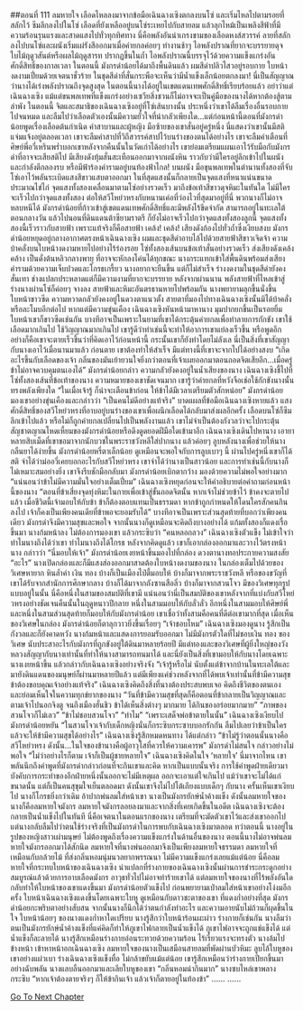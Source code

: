 ##ตอนที่ 111 ลมหายใจ
เลือดไหลลงมาจากข้อมือเฉินฉางเซิงตกลงบนโซ่ และเริ่มไหลไปตามรอยที่สลักไว้ ซึมลึกลงไปในโซ่ เลือดที่ยังเหลืออยู่บนโซ่ระเหยไปกับสายลม แล้วลุกไหม้เป็นเพลิงสีฟ้าที่มีความร้อนรุนแรงและสาดแสงไปทั่วทุกทิศทาง
นี่คือพลังอันน่าเกรงขามของเลือดหงส์สวรรค์
ลายที่สลักลงไปบนโซ่และผนังเริ่มแผ่รังสีออกมาเมื่อค่ายกลค่อยๆ ทำงานช้าๆ ไอพลังปราณที่ยากจะบรรยายดุจใบไม้ฤดูวสันต์หรือผลไม้ฤดูสารท ปรากฏขึ้นในถ้ำ
ไอพลังปราณนี้บรรจุไว้ด้วยความแข็งแกร่งอันศักดิ์สิทธิ์ของกาลเวลา
ในตอนนี้ มังกรดำน้อยได้มาถึงพื้นดินแล้ว ผมสีดำปลิวไสวอยู่รอบกาย ใบหน้างดงามเปี่ยมด้วยเจตนาชั่วร้าย ในชุดสีดำที่สั่นกระพือจะเห็นว่ามีน้ำแข็งเล็กน้อยตกลงมา!
นี่เป็นสัญญาณว่านางได้เร่งพลังปราณถึงจุดสูงสุด
ในตอนนี้นางได้อยู่ในเขตแดนเทพศักดิ์สิทธิ์เรียบร้อยแล้ว อย่าว่าแต่เฉินฉางเซิง แม้แต่ขนพลเทพที่แข็งแกร่งอย่างเซวียสิ่งชวนก็ไม่อาจจะเป็นคู่มือของนางได้หากต้องสู้ตามลำพัง
ในตอนนี้ จิตและสมาธิของเฉินฉางเซิงอยู่ที่โซ่เส้นบางนั้น ประหนึ่งว่าเขาได้ลืมเรื่องอื่นรอบกายไปจนหมด และลืมไปว่าเลือดตัวเองนั้นมีความยั่วใจที่น่ากลัวเพียงใด...แต่ก่อนหน้านี้ตอนที่มังกรดำน้อยพูดเรื่องเลือดต้นกำเนิด คำสาบานและผู้หญิง มือซ้ายของเขาสั่นอยู่ครู่หนึ่ง นี่แสดงว่าเขานั้นมีสติแจ่มแจ้งอยู่ตลอดเวลา เขาจะลืมคำสาปที่วิถีสวรรค์สาปไว้บนร่างของตนได้อย่างไร เขาจะลืมคำเตือนที่ศิษย์พี่อวี่เหรินพร่ำบอกเขาหลังจากคืนนั้นในวัดเก่าได้อย่างไร
เขาย่อมเตรียมแผนเอาไว้รับมือกับมังกรดำที่อาจจะเสียสติไป
มีเสียงดังทุ้มสั่นสะเทือนออกมาจากผนังหิน ราวกับว่ามีใครอยู่ลึกเข้าไปในผนังและกำลังตีกลองรบ หรือมีฟ้าร้องคำรามอยู่บนท้องฟ้าไกล!
บนผนัง มือขุนพลเทพในตำนานทั้งสองที่จับโซ่เอาไว้พลันระเบิดแสงสีขาวแสบตาออกมา ในที่สุดแสงนั้นก็กลายเป็นจุดแสงที่หนาแน่นขนาดประมาณไข่ไก่ จุดแสงทั้งสองเคลื่อนมาตามโซ่อย่างรวดเร็ว มาถึงข้อเท้าสีขาวดุจหิมะในทันใด
ไม่มีใครจะเร็วไปกว่าจุดแสงทั้งสอง ต่อให้สวีโหย่วหรงกับหนานเค่อที่ว่องไวที่สุดมาอยู่ที่นี่ พวกนางก็ไม่อาจหลบหนีได้ มังกรดำน้อยที่ก้าวเข้าสู่เขตแดนเทพศักดิ์สิทธิ์และมีพลังไร้ขีดจำกัด สามารถอยู่ในทะเลใต้ตอนกลางวัน แล้วไปนอนที่ดินแดนต้าซียามราตรี ก็ยังไม่อาจเร็วไปกว่าจุดแสงทั้งสองลูกนี้
จุดแสงทั้งสองนี้เร็วราวกับสายฟ้า
เพราะแท้จริงก็คือสายฟ้า
เคล้ง! เคล้ง!
เสียงดังก้องไปทั่วถ้ำซึ่งเงียบสงบ
มังกรดำน้อยหยุดอยู่กลางอากาศตรงหน้าเฉินฉางเซิง ผมและชุดสีดำอาบไล้ไปด้วยสายฟ้าสีขาวเจิดจ้า ความบ้าคลั่งบนใบหน้างดงามหายไปอย่างไร้ร่องรอย
โซ่ทั้งสองเส้นบนข้อเท้าสั่นอย่างรวดเร็ว ส่งเสียงดังเคล้งคล้าง เป็นดั่งต้นหลิวกลางพายุ ที่อาจจะหักลงโค่นได้ทุกขณะ
นางกระแทกเข้าใส่พื้นดินพร้อมส่งเสียงคำรามด้วยความเจ็บปวดและโกรธเกรี้ยว
นางอยากจะยืนขึ้น แต่ก็ไม่สำเร็จ ร่างงดงามในชุดสีดำยังคงสั่นเทา ช่างแปลกประหลาดแต่ก็มีความงามที่ยากจะบรรยาย
หลังจากผ่านนาน พลังสายฟ้าที่ไหลเข้าสู่ร่างนางผ่านโซ่ก็ค่อยๆ จางลง สายฟ้าและหิมะอันตรธานหายไปพร้อมกัน
นางพยายามลุกขึ้นนั่งขึ้น ใบหน้าขาวซีด ความหวาดกลัวยังคงอยู่ในดวงตาแนวตั้ง สายตาที่มองไปทางเฉินฉางเซิงนั้นมิได้บ้าคลั่งหรือละโมบอีกต่อไป หากแต่มีความขุ่นเคือง
เฉินฉางเซิงหันหน้ามาหานาง มุมปากยกขึ้นเป็นรอยยิ้ม
ใบหน้าเขาก็ขาวซีดเช่นกัน บางทีอาจเป็นเพราะในยามที่เขาได้กระตุ้นค่ายกลเพื่อทำลายการกักขัง เขาใช้เลือดมากเกินไป ใช้วิญญาณมากเกินไป เขารู้ดีว่าทำเช่นนี้จะทำให้อาการเขาแย่ลงเร็วขึ้น หรือพูดอีกอย่างก็คือเขาจะตายเร็วขึ้นว่าที่คิดเอาไว้ก่อนหน้านี้ กระนั้นเขาก็ยังทำโดยไม่ลังเล นี่เป็นสิ่งที่เขาสัญญากับนางเอาไว้เมื่อนานมาแล้ว
ก่อนตาย เขาต้องทำให้สำเร็จ มีแต่ทางนี้ที่เขาจะจากไปได้อย่างสงบ
“เกิดอะไรขึ้นกับเลือดของเจ้า กลิ่นของมันเย้ายวนใจยิ่งกว่าตอนที่เจ้าเผยออกมาตอนถอดจิตเสียอีก...เมื่อครู่ข้าไม่อาจควบคุมตนเองได้” มังกรดำน้อยกล่าว ความกลัวยังคงอยู่ในน้ำเสียงของนาง
เฉินฉางเซิงชี้ไปที่โซ่ทั้งสองเส้นที่ข้อเท้าของนาง ความหมายของเขาชัดเจนมาก เขารู้ว่าค่ายกลที่หวังจือเช่อใช้กักขังนางนั้นทรงพลังเพียงใด
“ในเมื่อเจ้ารู้ ก็น่าจะเตือนข้าก่อน ให้ข้าได้มีเวลาเตรียมตัวสักหน่อย”
มังกรดำน้อยมองเขาอย่างขุ่นเคืองและกล่าวว่า “เป็นคนไม่ดีอย่างแท้จริง”
บาดแผลที่ข้อมือเฉินฉางเซิงหายแล้ว แสงศักดิ์สิทธิ์ของสวีโหย่วหรงที่อาบอยู่บนร่างของเขาเพื่อผนึกเลือดได้กลับมาส่งผลอีกครั้ง เลือดบนโซ่ก็ซึมลึกเข้าไปแล้ว หรือไม่ก็ถูกค่ายกลเปลี่ยนไปเป็นพลังงานแล้ว เขาไม่จำเป็นต้องกังวลว่าจะไปกระตุ้นสัญชาตญาณโหดเหี้ยมของมังกรดำน้อยหรือดึงดูดยอดฝีมือใดเข้ามาอีก
เฉินฉางเซิงเดินไปหานาง เอายาหลายสิบเม็ดที่เขาขอมาจากนักบวชในพระราชวังหลีใส่ปากนาง แล้วค่อยๆ ลูบหลังนางเพื่อช่วยให้นางกลืนยาได้ง่ายขึ้น
มังกรดำน้อยหรี่ตาเล็กน้อย ดูเหมือนจะพอใจกับการลูบเบาๆ นี้
ผ่านไปครู่หนึ่งเขาก็ได้สติ จำได้ว่าม่ออวี่เคยบอกอะไรกับสวีโหย่วหรง เขาจำได้ว่านางเป็นสาวน้อย และการทำเช่นนี้กับนางก็ไม่เหมาะสมอย่างยิ่ง เขาจึงรีบชักมือกลับมา
มังกรดำน้อยเบิกตากว้าง มองด้วยความไม่พอใจอย่างมาก
“แน่นอนว่าข้าไม่มีความมั่นใจอย่างเต็มเปี่ยม” เฉินฉางเซิงหยุดก่อนจะให้คำอธิบายต่อคำถามก่อนหน้านี้ของนาง “ตอนที่ข้าเสี่ยงจุดทุ่งหิมะในกายเพื่อเข้าสู่ขั้นถอดจิตนั้น หากเจ้าไม่ช่วยข้าไว้ ข้าคงจะตายไปแล้ว เมื่อชีวิตนี้เจ้ามอบให้กับข้า ข้าก็ต้องตอบแทนเป็นธรรมดา หากข้าถูกกำหนดให้โดนใครสักคนกินลงไป เจ้าก็คงเป็นเพียงคนเดียที่ข้าพอจะยอมรับได้”
บางทีอาจเป็นเพราะส่วนสุดท้ายที่บอกว่าเพียงคนเดียว มังกรดำจึงมีความสุขและพอใจ จากนั้นนางก็ดูเหมือนจะคิดถึงบางอย่างได้ แก้มทั้งสองก็แดงเรื่อขึ้นมา
นางก้มหน้าลง ไม่ต้องการมองเขา แล้วกระซิบว่า “คนหลอกลวง”
เฉินฉางเซิงตัวแข็ง ไม่เข้าใจว่าทำไมนางถึงได้ว่าเขา ทำไมนางถึงได้โกรธ หลังจากคิดดูแล้ว เขาก็เอากล่องออกมาและวางไว้ตรงหน้านาง กล่าวว่า “นี่มอบให้เจ้า”
มังกรดำน้อยเงยหน้าขึ้นมองไปที่กล่อง ดวงตานางทอประกายความสงสัย
“อะไร”
นางเปิดกล่องและก็มีแสงส่องออกมาสาดต้องใบหน้างดงามของนาง
ในกล่องเต็มไปด้วยของวิเศษหายาก หินล้ำค่า เงิน ทอง
บ้างก็เป็นเมืองไป๋ตี้มอบให้ บ้างก็มาจากพระราชวังหลี หรือของขวัญที่เขาได้รับจากสำนักการศึกษากลาง บ้างก็ได้มาจากถังซานสือลิ่ว บ้างก็มาจากสวนโจว มีของวิเศษทุกรูปแบบอยู่ในนั้น
นี่คือหนึ่งในสามของสมบัติที่เขามี
แน่นอนว่านี่เป็นสมบัติของเขาหลังจากที่แบ่งกับสวีโหย่วหรงอย่างชัดเจนคืนนั้นในฤดูหนาวปีกลาย
หนึ่งในสามมอบให้กับลั่วลั่ว อีกหนึ่งในสามมอบให้ศิษย์พี่ และหนึ่งในสามส่วนสุดท้ายก็มอบให้กับมังกรดำน้อย เขาเชื่อว่าทั้งสามคือคนที่ดีต่อเขามากที่สุด
เมื่อเห็นของวิเศษในกล่อง มังกรดำน้อยก็ตาลุกวาวยิ่งขึ้นเรื่อยๆ
“เจ้าชอบไหม” เฉินฉางเซิงมองดูนาง รู้สึกเป็นกังวลและก็ยังคาดหวัง
นางก้มหน้าและแสดงการยอมรับออกมา
ไม่มีมังกรตัวใดที่ไม่ชอบเงิน ทอง ของวิเศษ นับประสาอะไรกับมังกรที่ถูกขังอยู่ใต้ดินมาหลายร้อยปี มีแต่ทองและของวิเศษที่ผู้ยิ่งใหญ่ของวังหลวงสัญญากับนางเท่านั้นที่ทำให้นางสามารถทนมาได้
และนี่ยังเป็นสิ่งที่เขามอบให้กับนางโดยเฉพาะ
นางเงยหน้าขึ้น แล้วกล่าวกับเฉินฉางเซิงอย่างจริงจัง “เจ้ารู้หรือไม่ นับตั้งแต่ข้าจากบ้านในทะเลใต้และมายังดินแดนของมนุษย์ก็ผ่านมาหลายปีแล้ว แต่มีเพียงแค่ช่วงหลังจากที่ได้พบเจ้าเท่านั้นที่ข้ามีความสุข ข้าต้องขอบคุณเจ้าอย่างแท้จริง”
เฉินฉางเซิงคิดถึงสิ่งที่นางต้องประสบพบเจอ คิดถึงชีวิตของตนเอง และย่อมเห็นใจในความทุกข์ยากของนาง
“วันที่ข้ามีความสุขที่สุดก็คือตอนที่ข้ากลายเป็นวิญญาณและตามเจ้าไปนอกจิงตู จนถึงเมืองฮั่นชิว ข้าได้เห็นสิ่งต่างๆ มากมาย ได้กินของอร่อยมากมาย”
“ภาพของสวนโจวก็ไม่เลว”
“ข้าไม่ชอบสวนโจว”
“ทำไม”
“เพราะเสด็จพ่อข้าตายในนั้น”
เฉินฉางเซิงเงียบไป
มังกรดำน้อยหยัน “ในสวนโจวเจ้ากับเด็กหญิงนั่นก็กระซิบกระซาบบอกรักกัน ลืมไปเลยว่าข้าเป็นใคร แล้วจะให้ข้ามีความสุขได้อย่างไร”
เฉินฉางเซิงรู้สึกหมดหนทาง ได้แต่กล่าว “ข้าไม่รู้ว่าตอนนั้นนางคือสวีโหย่วหรง ดังนั้น...ในใจของข้านางคือผู้อาวุโสที่ควรให้ความเคารพ”
มังกรดำไม่สนใจ กล่าวอย่างไม่พอใจ “ไม่ว่าอย่างไรก็ตาม เจ้าก็เป็นผู้ชายหลายใจ”
เฉินฉางเซิงคิดในใจ ‘หลายใจ’ นี่มาจากไหน เขาพลันนึกถึงคำพูดที่มังกรดำกล่าวก่อนที่จะกินเขาและคิด หากเป็นแบบนั้นจริง การใช้คำพูดฝ่ายเดียวมาบังคับการกระทำของอีกฝ่ายหนึ่งนั้นออกจะไม่มีเหตุผล ออกจะเอาแต่ใจเกินไป
แม้ว่าเขาจะไม่ได้แก่ขนาดนั้น แต่ก็เป็นคนสุขุมใจเย็นตลอดมา ดังนั้นเขาจึงไม่ไปโต้เถียงแบบเด็กๆ กับนาง
ครั้นเห็นเขาเงียบไป นางก็โกรธยิ่งกว่าเดิม อ้าปากพ่นลมใส่หน้าเขา
นางเป็นมังกรยักษ์น้ำค้างแข็ง ดังนั้นลมหายใจของนางก็คือลมหายใจมังกร
ลมหายใจมังกรลอยลงมาและจากสิ่งที่เคยเกิดขึ้นในอดีต เฉินฉางเซิงจะต้องกลายเป็นน้ำแข็งไปในทันที นี่คือเจตนาในตอนแรกของนาง เตรียมที่จะมัดตัวเขาไว้และส่งเขาออกไป แต่นางกลับลืมไปว่าตนใช้ร่างจริงที่เป็นมังกรดำในการพบกับเฉินฉางเซิงมาตลอด ทว่าตอนนี้ นางอยู่ในรูปของหญิงสาวเผ่ามนุษย์ ไม่ต้องพูดถึงเรื่องความแข็งแกร่งในด้านอื่นของนาง ตอนนี้นางไม่อาจพ่นลมหายใจมังกรออกมาได้สักนิด
ลมหายใจที่นางพ่นออกมาจึงเป็นเพียงลมหายใจธรรมดา ลมหายใจที่เหมือนกับกล้วยไม้ ที่ส่งกลิ่นหอมนุ่มนวลยากพรรณนา ไม่มีความแข็งแกร่งเลยแม้แต่น้อย นี่คือลมหายใจที่กระทบใบหน้าของเฉินฉางเซิง
น่าแปลกที่ร่างกายของเฉินฉางเซิงนั้นผ่านการชำระกระดูกอย่างสมบูรณ์แล้วด้วยการอาบเลือดมังกร อาวุธทั่วไปไม่อาจทำร้ายเขาได้ แต่ลมหายใจของนางที่ไร้พลังอันใดกลับทำให้ใบหน้าของเขาแดงขึ้นมา
มังกรดำน้อยตัวแข็งไป ก่อนพยายามเป่าลมใส่หน้าเขาอย่างโง่งมอีกครั้ง
ใบหน้าเฉินฉางเซิงแดงขึ้นโดยเฉพาะใบหู ดูเหมือนกับดาวชะตาของเขา ที่แดงก่ำอย่างที่สุด
มังกรดำน้อยกะพริบตาอย่างสับสน จากนั้นนางก็นึกได้ว่าตนกำลังทำอะไร และความอายนับไม่ถ้วนก็ผุดขึ้นในใจ ใบหน้าน้อยๆ ของนางแดงก่ำหาใดเปรียบ
นางรู้สึกว่าใบหน้าร้อนผะผ่าว ร่างกายก็เช่นกัน
นางลืมว่าตนเป็นมังกรยักษ์น้ำค้างแข็งที่แค่คิดก็ทำให้ภูเขาไฟกลายเป็นน้ำแข็งได้
ภูเขาไฟอาจจะถูกแช่แข็งได้ แต่น้ำแข็งก็ละลายได้ นางรู้สึกเหมือนร่างกายอ่อนระทวยด้วยความร้อน ไร้เรี่ยวแรงจะทรงตัว นางล้มไปข้างหน้า เข้าหาหน้าอกเฉินฉางเซิง
ลมหายใจของนางเป็นเสมือนสายลมที่พัดผ่านบัวหิมะ ลูบไล้ใบหูของเขาอย่างแผ่วเบา
ร่างเฉินฉางเซิงแข็งทื่อ ไม่กล้าขยับแม้แต่น้อย เขารู้สึกเหมือนว่าร่างกายเปียกขึ้นมาอย่างฉับพลัน
นางแลบลิ้นออกมาและเลียใบหูของเขา
“กลิ่นหอมน่ากินมาก” นางซบไหล่เขาพลางกระซิบ “หากเจ้าต้องตายจริงๆ ก็ให้ข้ากินเจ้า แล้วเจ้าก็ตายอยู่ในท้องข้า”
……
……


[Go To Next Chapter]( ./621.md)